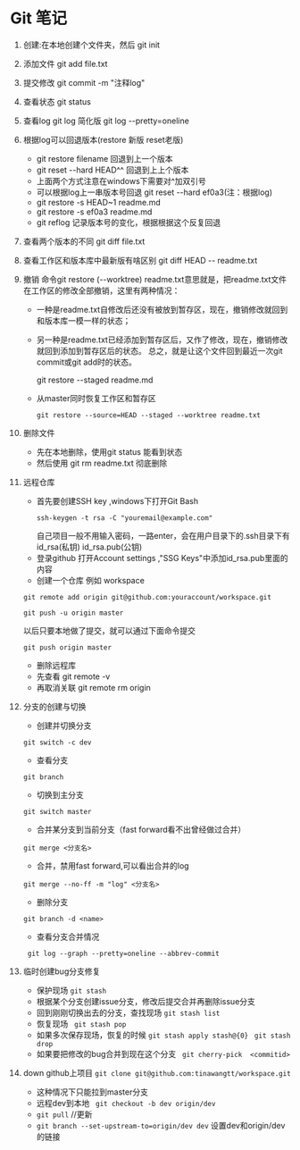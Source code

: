 # Git 笔记
1. 创建:在本地创建个文件夹，然后 git init
2. 添加文件 git add file.txt
3. 提交修改 git commit -m "注释log"
4. 查看状态 git status
5. 查看log  git log  简化版 git log --pretty=oneline
6. 根据log可以回退版本(restore 新版  reset老版)
    -  git restore filename  回退到上一个版本
    - git reset --hard HEAD^^ 回退到上上个版本
    - 上面两个方式注意在windows下需要对^加双引号
    - 可以根据log上一串版本号回退 git reset --hard ef0a3(注：根据log)
    - git restore -s HEAD~1 readme.md
    - git restore -s ef0a3 readme.md
    - git reflog 记录版本号的变化，根据根据这个反复回退
7. 查看两个版本的不同  git diff file.txt
8. 查看工作区和版本库中最新版有啥区别  git diff HEAD -- readme.txt
9. 撤销 命令git restore (--worktree) readme.txt意思就是，把readme.txt文件在工作区的修改全部撤销，这里有两种情况：
    - 一种是readme.txt自修改后还没有被放到暂存区，现在，撤销修改就回到和版本库一模一样的状态；
    - 另一种是readme.txt已经添加到暂存区后，又作了修改，现在，撤销修改就回到添加到暂存区后的状态。
    总之，就是让这个文件回到最近一次git commit或git add时的状态。

       git restore --staged readme.md 

    - 从master同时恢复工作区和暂存区
       ```
       git restore --source=HEAD --staged --worktree readme.txt
       ```
10. 删除文件 
     - 先在本地删除，使用git status 能看到状态
     - 然后使用 git rm readme.txt 彻底删除

11. 远程仓库
    - 首先要创建SSH key ,windows下打开Git Bash
       ```
       ssh-keygen -t rsa -C "youremail@example.com"
        ``` 
      自己项目一般不用输入密码，一路enter，会在用户目录下的.ssh目录下有 id_rsa(私钥)  id_rsa.pub(公钥)
    - 登录github 打开Account settings ,"SSG Keys"中添加id_rsa.pub里面的内容
    - 创建一个仓库 例如 workspace
     ```  
     git remote add origin git@github.com:youraccount/workspace.git 
     ```
     ``` 
     git push -u origin master
     ```
     以后只要本地做了提交，就可以通过下面命令提交
     ```
     git push origin master
     ```
    - 删除远程库
    - 先查看 git remote -v
    -  再取消关联 git remote rm origin
12. 分支的创建与切换
     - 创建并切换分支
      ```
      git switch -c dev
      ```
    - 查看分支
     ```
     git branch
     ```
    - 切换到主分支
     ```
     git switch master
     ```
    - 合并某分支到当前分支（fast forward看不出曾经做过合并）
    ```
    git merge <分支名>
    ```
    - 合并，禁用fast forward,可以看出合并的log
    ```
    git merge --no-ff -m "log" <分支名>
    ```
    - 删除分支
    ```
    git branch -d <name>
    ```
    - 查看分支合并情况
    ```
     git log --graph --pretty=oneline --abbrev-commit
    ```

14. 临时创建bug分支修复
    - 保护现场 ```git stash```
    - 根据某个分支创建issue分支，修改后提交合并再删除issue分支
    - 回到刚刚切换出去的分支，查找现场 ```git stash list```
    - 恢复现场 ``` git stash pop```
    - 如果多次保存现场，恢复的时候 ```git stash apply stash@{0} ``` ```git stash drop ```
    - 如果要把修改的bug合并到现在这个分支 ``` git cherry-pick  <commitid>```

15. down github上项目 ``` git clone git@github.com:tinawangtt/workspace.git ```
    - 这种情况下只能拉到master分支 
    - 远程dev到本地 ``` git checkout -b dev origin/dev```
    - ``` git pull ``` //更新
    - ``` git branch --set-upstream-to=origin/dev dev ``` 设置dev和origin/dev的链接